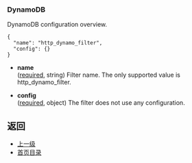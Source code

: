 ### DynamoDB
DynamoDB configuration overview.

```
{
  "name": "http_dynamo_filter",
  "config": {}
}
```
- **name**<br />
	([required](#), string) Filter name. The only supported value is http_dynamo_filter.

- **config**<br />
	([required](#), object) The filter does not use any configuration.




## 返回
- [上一级](../HTTPfilters.md)
- [首页目录](../../README.md)